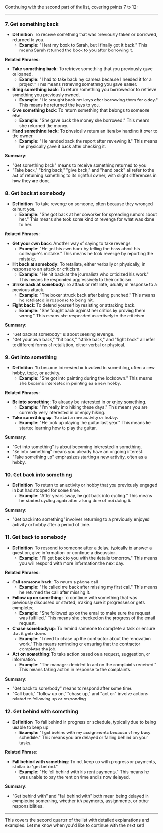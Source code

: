 Continuing with the second part of the list, covering points 7 to 12:

---

### 7. **Get something back**

- **Definition**: To receive something that was previously taken or borrowed, returned to you.
    - **Example**: "I lent my book to Sarah, but I finally got it back." This means Sarah returned the book to you after borrowing it.

**Related Phrases**:

- **Take something back**: To retrieve something that you previously gave or loaned.
    - **Example**: "I had to take back my camera because I needed it for a project." This means retrieving something you gave earlier.
- **Bring something back**: To return something you borrowed or to retrieve something you previously owned.
    - **Example**: "He brought back my keys after borrowing them for a day." This means he returned the keys to you.
- **Give something back**: To return something that belongs to someone else.
    - **Example**: "She gave back the money she borrowed." This means she returned the money.
- **Hand something back**: To physically return an item by handing it over to the owner.
    - **Example**: "He handed back the report after reviewing it." This means he physically gave it back after checking it.

**Summary**:

- "Get something back" means to receive something returned to you.
- "Take back," "bring back," "give back," and "hand back" all refer to the act of returning something to its rightful owner, with slight differences in how they are done.

### 8. **Get back at somebody**

- **Definition**: To take revenge on someone, often because they wronged or hurt you.
    - **Example**: "She got back at her coworker for spreading rumors about her." This means she took some kind of revenge for what was done to her.

**Related Phrases**:

- **Get your own back**: Another way of saying to take revenge.
    - **Example**: "He got his own back by telling the boss about his colleague's mistake." This means he took revenge by reporting the mistake.
- **Hit back at somebody**: To retaliate, either verbally or physically, in response to an attack or criticism.
    - **Example**: "He hit back at the journalists who criticized his work." This means he responded aggressively to their criticism.
- **Strike back at somebody**: To attack or retaliate, usually in response to a previous attack.
    - **Example**: "The boxer struck back after being punched." This means he retaliated in response to being hit.
- **Fight back**: To defend yourself by resisting or attacking back.
    - **Example**: "She fought back against her critics by proving them wrong." This means she responded assertively to the criticism.

**Summary**:

- "Get back at somebody" is about seeking revenge.
- "Get your own back," "hit back," "strike back," and "fight back" all refer to different forms of retaliation, either verbal or physical.

### 9. **Get into something**

- **Definition**: To become interested or involved in something, often a new hobby, topic, or activity.
    - **Example**: "She got into painting during the lockdown." This means she became interested in painting as a new hobby.

**Related Phrases**:

- **Be into something**: To already be interested in or enjoy something.
    - **Example**: "I’m really into hiking these days." This means you are currently very interested in or enjoy hiking.
- **Take something up**: To start a new activity or hobby.
    - **Example**: "He took up playing the guitar last year." This means he started learning how to play the guitar.

**Summary**:

- "Get into something" is about becoming interested in something.
- "Be into something" means you already have an ongoing interest.
- "Take something up" emphasizes starting a new activity, often as a hobby.

### 10. **Get back into something**

- **Definition**: To return to an activity or hobby that you previously engaged in but had stopped for some time.
    - **Example**: "After years away, he got back into cycling." This means he started cycling again after a long time of not doing it.

**Summary**:

- "Get back into something" involves returning to a previously enjoyed activity or hobby after a period of time.

### 11. **Get back to somebody**

- **Definition**: To respond to someone after a delay, typically to answer a question, give information, or continue a discussion.
    - **Example**: "I'll get back to you with the details tomorrow." This means you will respond with more information the next day.

**Related Phrases**:

- **Call someone back**: To return a phone call.
    - **Example**: "He called me back after missing my first call." This means he returned the call after missing it.
- **Follow up on something**: To continue with something that was previously discussed or started, making sure it progresses or gets completed.
    - **Example**: "She followed up on the email to make sure the request was fulfilled." This means she checked on the progress of the email request.
- **Chase somebody up**: To remind someone to complete a task or ensure that it gets done.
    - **Example**: "I need to chase up the contractor about the renovation work." This means reminding or ensuring that the contractor completes the job.
- **Act on something**: To take action based on a request, suggestion, or information.
    - **Example**: "The manager decided to act on the complaints received." This means taking action in response to the complaints.

**Summary**:

- "Get back to somebody" means to respond after some time.
- "Call back," "follow up on," "chase up," and "act on" involve actions related to following up or responding.

### 12. **Get behind with something**

- **Definition**: To fall behind in progress or schedule, typically due to being unable to keep up.
    - **Example**: "I got behind with my assignments because of my busy schedule." This means you are delayed or falling behind on your tasks.

**Related Phrase**:

- **Fall behind with something**: To not keep up with progress or payments, similar to "get behind."
    - **Example**: "He fell behind with his rent payments." This means he was unable to pay the rent on time and is now delayed.

**Summary**:

- "Get behind with" and "fall behind with" both mean being delayed in completing something, whether it’s payments, assignments, or other responsibilities.

---

This covers the second quarter of the list with detailed explanations and examples. Let me know when you'd like to continue with the next set!